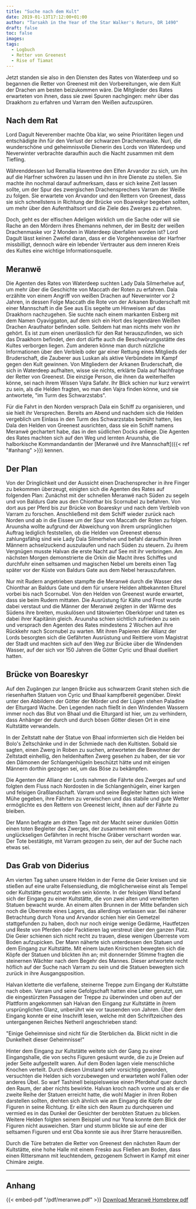 ```yaml
---
title: "Suche nach dem Kult"
date: 2019-01-13T17:12:00+01:00
author: "Tarsakh in the Year of the Star Walker's Return, DR 1490"
draft: false
toc: false
images:
tags: 
  - Logbuch
  - Retter von Greenest
  - Rise of Tiamat
---
```


Jetzt standen sie also in den Diensten des Rates von Waterdeep und so begannen die Retter von Greenest mit den Vorbereitungen, wie dem Kult der Drachen am besten beizukommen wäre. Die Mitglieder des Rates erwarteten von ihnen, dass sie zwei Spuren nachgingen: mehr über das Draakhorn zu erfahren und Varram den Weißen aufzuspüren.

## Nach dem Rat

Lord Dagult Neverember machte Oba klar, wo seine Prioritäten liegen und entschädigte ihn für den Verlust der schwarzen Drachenmaske. Nuri, die wunderschöne und geheimnisvolle Dienerin des Lords von Waterdeep und Neverwinter verbrachte daraufhin auch die Nacht zusammen mit dem Tiefling.

Währenddessen lud Remallia Haventree den Elfen Arvandor zu sich, um ihn auf die Harfner schwören zu lassen und ihn in ihre Dienste zu stellen. Sie machte ihn nochmal darauf aufmerksam, dass er sich keine Zeit lassen sollte, um der Spur des zwergischen Drachensprechers Varram der Weiße zu folgen. Sie erwartete von Arvandor und den Rettern von Greenest, dass sie sich schnellstens in Richtung der Brücke von Boareskyr begeben sollten, um mehr über den Aufenthaltsort und die Ziele des Zwerges zu erfahren.

Doch, geht es der elfischen Adeligen wirklich um die Sache oder will sie Rache an den Mördern ihres Ehemanns nehmen, der im Besitz der weißen Drachenmaske vor 2 Monden in Waterdeep überfallen worden ist? Lord Dagult lässt keinen Zweifel daran, dass er die Vorgehensweise der Harfner missbilligt, dennoch wäre ein lebender Vertrauter aus dem inneren Kreis des Kultes eine wichtige Informationsquelle.

## Meranwë

Die Agenten des Rates von Waterdeep suchten Lady Dala Silmerhelve auf, um mehr über die Geschichte von Maccath der Roten zu erfahren. Dala erzählte von einem Angriff von weißen Drachen auf Neverwinter vor 2 Jahren, in dessen Folge Maccath die Rote von der Arkanen Bruderschaft mit einer Mannschaft in die See aus Eis segelte um Hinweisen auf das Draakhorn nachzugehen. Sie suchte nach einem markanten Eisberg mit dem Namen Oyaviggaton, auf dem sich ein Hort des legendären Weißen Drachen Arauthator befinden solle. Seitdem hat man nichts mehr von ihr gehört. Es ist zum einen unerlässlich für den Rat herauszufinden, wo sich das Draakhorn befindet, den dort dürfte auch die Beschwörungsstätte des Kultes verborgen liegen. Zum anderen könne man durch nützliche Informationen über den Verbleib oder gar einer Rettung eines Mitglieds der Bruderschaft, die Zauberer aus Luskan als aktive Verbündete im Kampf gegen den Kult gewinnen. Von Mitgliedern der Arkanen Bruderschaft, die sich in Waterdeep aufhalten, wisse sie nichts, erklärte Dala auf Nachfrage der Retter von Greenest. Die einzige Person, die ihnen da weiterhelfen könne, sei nach ihrem Wissen Vajra Safahr. Ihr Blick schien nur kurz verwirrt zu sein, als die Helden fragten, wo man den Vajra finden könne, und sie antwortete, "im Turm des Schwarzstabs".

Für die Fahrt in den Norden versprach Dala ein Schiff zu organisieren, und sie hielt ihr Versprechen. Bereits am Abend und nachdem sich die Helden vergeblich um Einlass in den Turm des Schwarzstabs bemüht hatten, lies Dala den Helden von Greenest ausrichten, dass sie ein Schiff namens Meranwë gechartert habe, das in den südlichen Docks anliege. Die Agenten des Rates machten sich auf den Weg und lernten Aruunsha, die halborkische Kommandandantin der [Meranwë und ihre Mannschaft]({{< ref "#anhang" >}}) kennen.

## Der Plan

Von der Dringlichkeit und der Aussicht einen Drachensprecher in ihre Finger zu bekommen überzeugt, einigten sich die Agenten des Rates auf folgenden Plan: Zunächst mit der schnellen Meranwë nach Süden zu segeln und von Baldurs Gate aus den Chionthar bis Scornubel zu befahren. Von dort aus per Pferd bis zur Brücke von Boareskyr und nach dem Verbleib von Varram zu forschen. Anschließend mit dem Schiff wieder zurück nach Norden und ab in die Eissee um der Spur von Maccath der Roten zu folgen. Aruunsha wollte aufgrund der Abweichung von ihrem ursprünglichen Auftrag lediglich feststellen, ob die Helden von Greenest ebenso zahlungsfähig sind wie Lady Dala Silmerhelve und befahl daraufhin ihren Männern achselzuckend auszulaufen und nach Süden zu steuern. Zu ihrem Vergnügen musste Halvan die erste Nacht auf See mit ihr verbringen. Am nächsten Morgen demonstrierte die Orkin die Macht ihres Schiffes und durchfuhr einen seltsamen und magischen Nebel um bereits einen Tag später vor der Küste von Baldurs Gate aus dem Nebel herauszufahren.

Nur mit Rudern angetrieben stampfte die Meranwë durch die Wasser des Chionthar an Baldurs Gate und dem für unsere Helden altbekannten Elturel vorbei bis nach Scornubel. Von den Helden von Greenest wurde erwartet, dass sie beim Rudern mittaten. Die Ausrüstung für Kälte und Frost wurde dabei verstaut und die Männer der Meranwë zeigten in der Wärme des Südens ihre breiten, muskulösen und tätowierten Oberkörper und taten es dabei ihrer Kapitänin gleich. Aruunsha schien sichtlich zufrieden zu sein und versprach den Agenten des Rates mindestens 2 Wochen auf ihre Rückkehr nach Scornubel zu warten. Mit ihren Papieren der Allianz der Lords besorgten sich die Gefährten Ausrüstung und Reittiere vom Magistrat der Stadt und machten sich auf den Weg zur Brücke über die Windenden Wasser, auf der sich vor 150 Jahren die Götter Cyric und Bhaal duelliert hatten.

## Brücke von Boareskyr

Auf den Zugängen zur langen Brücke aus schwarzem Granit stehen sich die riesenhaften Statuen von Cyric und Bhaal kampfbereit gegenüber. Direkt unter den Abbildern der Götter der Mörder und der Lügen stehen Paladine der Elturgard Wache. Den Legenden nach fließt in den Windenden Wassern immer noch das Blut von Bhaal und die Elturgard ist hier, um zu verhindern, dass Anhänger der durch und durch bösen Götter diesen Ort in eine Kultstätte verwandeln.

In der Zeltstatt nahe der Statue von Bhaal informierten sich die Helden bei Bolo's Zeltschänke und in der Schmiede nach den Kultisten. Sobald sie sagten, einen Zwerg in Roben zu suchen, antworteten die Bewohner der Zeltstadt einhellig, den heldenhaften Zwerg gesehen zu haben, der sie vor den Dämonen der Schlangenhügeln beschützt hätte und mit einigen Männern dorthin gezogen sei, um das Böse zu bekämpfen.

Die Agenten der Allianz der Lords nahmen die Fährte des Zwerges auf und folgten dem Fluss nach Nordosten in die Schlangenhügeln, einer kargen und felsigen Graßlandschaft. Varram und seine Begleiter hatten sich keine Mühe gegeben, ihre Fährten zu verwischen und das stabile und gute Wetter ermöglichte es den Rettern von Greenest leicht, ihnen auf der Fährte zu bleiben. 

Der Mann befragte am dritten Tage mit der Macht seiner dunklen Göttin einen toten Begleiter des Zwerges, der zusammen mit einem unglückseligen Gefährten in recht frische Gräber verscharrt worden war. Der Tote bestätigte, mit Varram gezogen zu sein, der auf der Suche nach etwas sei. 

## Das Grab von Diderius

Am vierten Tag sahen unsere Helden in der Ferne die Geier kreisen und sie stießen auf eine uralte Felsensiedlung, die möglicherweise einst als Tempel oder Kultstätte genutzt worden sein könnte. In der felsigen Wand befand sich der Eingang zu einer Kultstätte, die von zwei alten und verwitterten Statuen bewacht wurde. An einem alten Brunnen in der Mitte befanden sich noch die Überreste eines Lagers, das allerdings verlassen war. Bei näherer Betrachtung durch Yona und Arvandor schien hier ein Gemetzel stattgefunden zu haben, doch nur noch einige wenige Gedärme, Hautfetzen und Reste von Pferden oder Packtieren lag verstreut über den ganzen Platz. Die Geier schienen sich nicht recht zu trauen, diese wenigen Überreste vom Boden aufzupicken. Der Mann näherte sich unterdessen den Statuen und dem Eingang zur Kultstätte. Mit einem lauten Knirschen bewegten sich die Köpfe der Statuen und blickten ihn an; mit donnernder Stimme fragten die steinernen Wächter nach dem Begehr des Mannes. Dieser antwortete recht höflich auf der Suche nach Varram zu sein und die Statuen bewegten sich zurück in ihre Ausgangsposition.

Halvan kletterte die verfallene, steinerne Treppe zum Eingang der Kultstätte nach oben. Varram und seine Gefolgschaft hatten eine Leiter genutzt, um die eingestürzten Passagen der Treppe zu überwinden und oben auf der Plattform angekommen sah Halvan den Eingang zur Kultstätte in ihrem ursprünglichen Glanz, unberührt wie vor tausenden von Jahren. Über dem Eingang konnte er eine Inschrift lesen, welche mit den Schriftzeichen des untergangenen Reiches Netheril angeschrieben stand:

"Einige Geheimnisse sind nicht für die Sterblichen da. Blickt nicht in die Dunkelheit dieser Geheimnisse!"

Hinter dem Eingang zur Kultstätte weitete sich der Gang zu einer Eingangshalle, die von sechs Figuren gesäumt wurde, die zu je Dreien auf jeder Seite aufgestellt waren. Auf dem Boden lagen viele menschliche Knochen verteilt. Durch diesen Umstand sehr vorsichtig geworden, versuchten die Helden sich vorzubewegen und erwarteten wohl Fallen oder anderes Übel. So warf Tashinell beispielsweise einen Pferdehuf quer durch den Raum, der aber nichts bewirkte. Halvan kroch nach vorne und als er die zweite Reihe der Statuen erreicht hatte, die wohl Magier in ihren Roben darstellen sollten, drehten sich ähnlich wie am Eingang die Köpfe der Figuren in seine Richtung. Er eilte sich den Raum zu durchqueren und vermied es in das Dunkel der Gesichter der berobten Statuen zu blicken. Weitere Helden folgten seinem Beispiel und nur Yona konnte dem Blick der Figuren nicht ausweichen. Starr und stumm blickte sie auf eine der seltsamen Figuren und erst Oba konnte sie aus ihrer Starre herausreißen.

Durch die Türe betraten die Retter von Greenest den nächsten Raum der Kultstätte, eine hohe Halle mit einem Fresko aus Fließen am Boden, dass einen Rittersmann mit leuchtendem, gezogenem Schwert in Kampf mit einer Chimäre zeigte.
___
## Anhang

{{< embed-pdf "/pdf/meranwe.pdf" >}}
[Download Meranwë Homebrew pdf](/pdf/meranwe.pdf)

